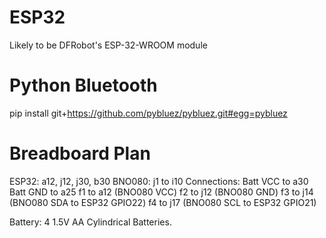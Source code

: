 # ESP32
Likely to be DFRobot's ESP-32-WROOM module

# Python Bluetooth
pip install git+https://github.com/pybluez/pybluez.git#egg=pybluez

# Breadboard Plan
ESP32: a12, j12, j30, b30
BNO080: j1 to i10
Connections:
    Batt VCC to a30
    Batt GND to a25
    f1 to a12 (BNO080 VCC)
    f2 to j12 (BNO080 GND)
    f3 to j14 (BNO080 SDA to ESP32 GPIO22)
    f4 to j17 (BNO080 SCL to ESP32 GPIO21)

Battery: 4 1.5V AA Cylindrical Batteries.
